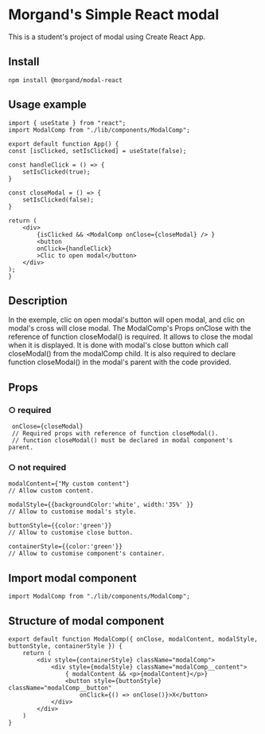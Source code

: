 # Morgand's Simple React modal
This is a student's project of modal using Create React App.

## Install
    npm install @morgand/modal-react

## Usage example

    import { useState } from "react";
    import ModalComp from "./lib/components/ModalComp";

    export default function App() {
    const [isClicked, setIsClicked] = useState(false);

    const handleClick = () => {
        setIsClicked(true);
    }

    const closeModal = () => {
        setIsClicked(false);
    }

    return (
        <div>
            {isClicked && <ModalComp onClose={closeModal} /> }
            <button
            onClick={handleClick}
            >Clic to open modal</button>
        </div>
    );
    }

## Description
In the exemple, clic on open modal's button will open modal, and clic on modal's cross will close modal.
The ModalComp's Props onClose with the reference of function closeModal() is required. It allows to close the modal when it is displayed. 
It is done with modal's close button which call closeModal() from the modalComp child.
It is also required to declare function closeModal() in the modal's parent with the code provided.

## Props
### ○ required
     onClose={closeModal} 
     // Required props with reference of function closeModal().
     // function closeModal() must be declared in modal component's parent.

### ○ not required
    modalContent={"My custom content"}
    // Allow custom content.

    modalStyle={{backgroundColor:'white', width:'35%' }} 
    // Allow to customise modal's style.

    buttonStyle={{color:'green'}}
    // Allow to customise close button.

    containerStyle={{color:'green'}}
    // Allow to customise component's container.

## Import modal component
    import ModalComp from "./lib/components/ModalComp";

## Structure of modal component
    export default function ModalComp({ onClose, modalContent, modalStyle, buttonStyle, containerStyle }) {
        return (
            <div style={containerStyle} className="modalComp">
                <div style={modalStyle} className="modalComp__content">
                    { modalContent && <p>{modalContent}</p>}
                    <button style={buttonStyle} className="modalComp__button"
                        onClick={() => onClose()}>X</button>
                </div>
            </div>
        )
    }